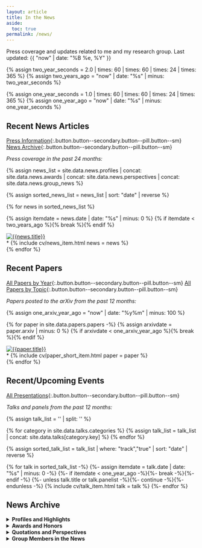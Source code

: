 ```yaml
---
layout: article
title: In the News
aside:
  toc: true
permalink: /news/
---
```


Press coverage and updates related to me and my research group.  Last updated:  {{ "now" | date: "%B %e, %Y" }}

{% assign two_year_seconds = 2.0 | times: 60 | times: 60 | times: 24 | times: 365 %}
{% assign two_years_ago = "now" | date: "%s" | minus: two_year_seconds %}

{% assign one_year_seconds = 1.0 | times: 60 | times: 60 | times: 24 | times: 365 %}
{% assign one_year_ago = "now" | date: "%s" | minus: one_year_seconds %}


## Recent News Articles

[Press Information](/press){:.button.button--secondary.button--pill.button--sm}
[News Archive](#news-archive){:.button.button--secondary.button--pill.button--sm}

_Press coverage in the past 24 months:_

{% assign news_list = site.data.news.profiles | concat: site.data.news.awards | concat: site.data.news.perspectives | concat: site.data.news.group_news %}

{% assign sorted_news_list = news_list | sort: "date" | reverse %} 

{% for news in sorted_news_list %}

{% assign itemdate = news.date | date: "%s" | minus: 0 %}
{% if itemdate < two_years_ago %}{% break %}{% endif %}

<div class="item"> 
  <div class="item__image" class="m-2">
    <a href="{{news.url}}">
      <img class="image image-96--sm" style="object-fit: contain" src="{{news.image | default: "/images/bubble_chamber.jpg"}}" title="{{news.title}}"/>
    </a>
  </div>
  <div class="item__content" markdown="1">
  * {% include cv/news_item.html news = news %}
  </div> 
</div>
{% endfor %}


## Recent Papers

[All Papers by Year](/cv/#publications--preprints){:.button.button--secondary.button--pill.button--sm}
[All Papers by Topic](/research/){:.button.button--secondary.button--pill.button--sm}

_Papers posted to the arXiv from the past 12 months:_

{% assign one_arxiv_year_ago = "now" | date: "%y%m" | minus: 100 %}

{% for paper in site.data.papers.papers -%}
{% assign arxivdate = paper.arxiv | minus: 0 %}
{% if arxivdate < one_arxiv_year_ago %}{% break %}{% endif %}

<div class="item"> 
  <div class="item__image" class="m-2">
    <a href="https://arxiv.org/abs/{{paper.arxiv}}">
      <img class="image image-96--sm" style="object-fit: contain" src="{{paper.image | default: "/images/bubble_chamber.jpg"}}" title="{{paper.title}}"/>
    </a>
  </div>
  <div class="item__content" markdown="1">
  * {% include cv/paper_short_item.html paper = paper %}
  </div> 
</div>
{% endfor %}


## Recent/Upcoming Events

[All Presentations](/cv/#presentations){:.button.button--secondary.button--pill.button--sm}

_Talks and panels from the past 12 months:_

{% assign talk_list = '' | split: '' %}

{% for category in site.data.talks.categories %}
{% assign talk_list = talk_list | concat: site.data.talks[category.key] %}
{% endfor %}

{% assign sorted_talk_list = talk_list | where: "track","true" | sort: "date" | reverse %} 

{% for talk in sorted_talk_list -%}
{%- assign itemdate = talk.date | date: "%s" | minus: 0 -%}
{%- if itemdate < one_year_ago -%}{%- break -%}{%- endif -%}
{%- unless talk.title or talk.panelist -%}{%- continue -%}{%- endunless -%}
{% include cv/talk_item.html talk = talk %}
{%- endfor %}


## News Archive

<details markdown=1>
<summary><b>Profiles and Highlights</b></summary>

{% for news in site.data.news.profiles %}
<div class="item">
  <div class="item__image" class="m-2">
    <a href="{{news.url}}">
      <img class="image image-96--sm" style="object-fit: contain" src="{{news.image | default: "/images/bubble_chamber.jpg"}}" title="{{news.title}}"/>
    </a>
  </div>
  <div class="item__content" markdown="1">
  * {% include cv/news_item.html news = news %}
  </div>
</div>
{% endfor %}

</details>


<details markdown=1>
<summary><b>Awards and Honors</b></summary>

{% for news in site.data.news.awards %}
<div class="item">
  <div class="item__image" class="m-2">
    <a href="{{news.url}}">
      <img class="image image-96--sm" style="object-fit: contain" src="{{news.image | default: "/images/bubble_chamber.jpg"}}" title="{{news.title}}"/>
    </a>
  </div>
  <div class="item__content" markdown="1">
  * {% include cv/news_item.html news = news %}
  </div>
</div>
{% endfor %}

</details>


<details markdown=1>
<summary><b>Quotations and Perspectives</b></summary>

{% for news in site.data.news.perspectives %}
<div class="item">
  <div class="item__image" class="m-2">
    <a href="{{news.url}}">
      <img class="image image-96--sm" style="object-fit: contain" src="{{news.image | default: "/images/bubble_chamber.jpg"}}" title="{{news.title}}"/>
    </a>
  </div>
  <div class="item__content" markdown="1">
  * {% include cv/news_item.html news = news %}
  </div>
</div>
{% endfor %}

</details>


<details markdown=1>
<summary><b>Group Members in the News</b></summary>

{% for news in site.data.news.group_news %}
<div class="item">
  <div class="item__image" class="m-2">
    <a href="{{news.url}}">
      <img class="image image-96--sm" style="object-fit: contain" src="{{news.image | default: "/images/bubble_chamber.jpg"}}" title="{{news.title}}"/>
    </a>
  </div>
  <div class="item__content" markdown="1">
  * {% include cv/news_item.html news = news %}
  </div>
</div>
{% endfor %}

</details>
